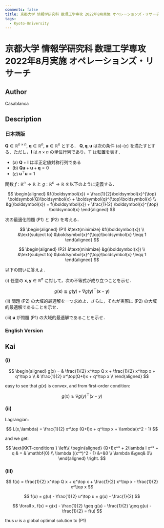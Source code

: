 ```yaml
---
comments: false
title: 京都大学 情報学研究科 数理工学専攻 2022年8月実施 オペレーションズ・リサーチ
tags:
  - Kyoto-University
---
```

# 京都大学 情報学研究科 数理工学専攻 2022年8月実施 オペレーションズ・リサーチ

## **Author**
Casablanca

## **Description**
### 日本語版
$\boldsymbol{Q} \in \mathbb{R}^{n \times n}$, $\boldsymbol{q} \in \mathbb{R}^n$, $\boldsymbol{u} \in \mathbb{R}^n$ とする．
$\boldsymbol{Q}, \boldsymbol{q}, \boldsymbol{u}$ は次の条件 (a)-$(c)$ を満たすとする．ただし，$\boldsymbol{I}$ は $n \times n$ の単位行列であり，$\top$ は転置を表す．

- (a) $\boldsymbol{Q} + \boldsymbol{I}$ は半正定値対称行列である
- (b) $\boldsymbol{Q}\boldsymbol{u} + \boldsymbol{u} + \boldsymbol{q} = 0$
- $(c)$ $\boldsymbol{u}^{\top} \boldsymbol{u} = 1$

関数 $f: \mathbb{R}^n \rightarrow \mathbb{R}$ と $g: \mathbb{R}^n \rightarrow \mathbb{R}$ を以下のように定義する．

$$
\begin{aligned}
&f(\boldsymbol{x}) = \frac{1}{2}\boldsymbol{x}^{\top} \boldsymbol{Q}\boldsymbol{x} + \boldsymbol{q}^{\top}\boldsymbol{x} \\
&g(\boldsymbol{x}) = f(\boldsymbol{x}) + \frac{1}{2} \boldsymbol{x}^{\top} \boldsymbol{x}
\end{aligned}
$$

次の最適化問題 (P1) と (P2) を考える．

$$
\begin{aligned}
(P1) &\text{minimize} &f(\boldsymbol{x}) \\
&\text{subject to} &\boldsymbol{x}^{\top}\boldsymbol{x} \leqq 1
\end{aligned}
$$

$$
\begin{aligned}
(P2) &\text{minimize} &g(\boldsymbol{x}) \\
&\text{subject to} &\boldsymbol{x}^{\top}\boldsymbol{x} \leqq 1
\end{aligned}
$$

以下の問いに答えよ．

(i) 任意の $\boldsymbol{x}, \boldsymbol{y} \in \mathbb{R}^n$ に対して，次の不等式が成り立つことを示せ．

$$
g(\boldsymbol{x}) \geqq g(\boldsymbol{y}) + \nabla g(\boldsymbol{y})^{\top} (\boldsymbol{x} - \boldsymbol{y})
$$

(ii) 問題 (P2) の大域的最適解を一つ求めよ．さらに，それが実際に (P2) の大域的最適解であることを示せ．

(iii) $\boldsymbol{u}$ が問題 (P1) の大域的最適解であることを示せ．

### English Version

## **Kai**
### (i)

$$ 
\begin{aligned}
g(x) = & \frac{1}{2} x^\top Q x + \frac{1}{2} x^\top x + q^\top x \\
& \frac{1}{2} x^\top(Q+I)x + q^\top x \\
\end{aligned}
$$

easy to see that $g(x)$ is convex, and from first-order condition:

$$
g(x) \geq \nabla g(y)^{\top} (x-y)
$$

### (ii)
Lagrangian:

$$
L(x,\lambda) = \frac{1}{2} x^\top (Q+I)x + q^\top x + \lambda(x^2 - 1)
$$

and we get:

$$
\text{KKT-conditions } \left\{
\begin{aligned}
(Q+I)x^* + 2\lambda I x^* + q & = & \mathbf{0} \\
\lambda ((x^*)^2 - 1) &=&0 \\
\lambda &\geq& 0\\
\end{aligned}
\right.
$$

### (iii)
$$
f(x) = \frac{1}{2} x^\top Q x + q^\top x + \frac{1}{2} x^\top x - \frac{1}{2} x^\top x
$$

$$
f(u) = g(u) - \frac{1}{2} u^\top u = g(u) - \frac{1}{2}
$$

$$
\forall x, f(x) = g(x) - \frac{1}{2} \geq g(u) - \frac{1}{2} \geq g(u) - \frac{1}{2} = f(u)
$$

thus $u$ is a global optimal solution to (P1)
